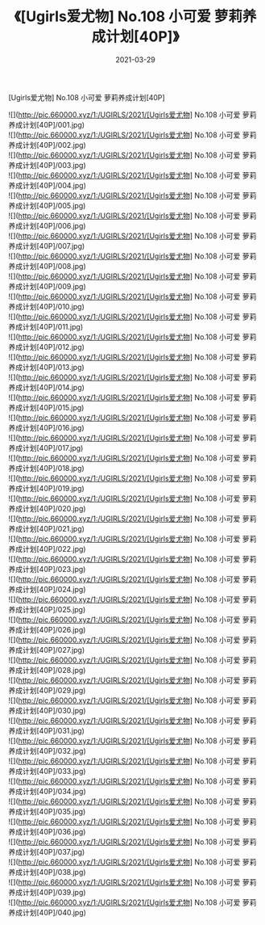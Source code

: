 ﻿---
layout: post
title:  《[Ugirls爱尤物] No.108 小可爱 萝莉养成计划[40P]》
date:   2021-03-29
img: http://pic.660000.xyz/1:/UGIRLS/2021/[Ugirls爱尤物] No.108 小可爱 萝莉养成计划[40P]/000.jpg
categories: [美女, 清纯, 唯美]
---

[Ugirls爱尤物] No.108 小可爱 萝莉养成计划[40P]

  ![](http://pic.660000.xyz/1:/UGIRLS/2021/[Ugirls爱尤物] No.108 小可爱 萝莉养成计划[40P]/001.jpg) <br> ![](http://pic.660000.xyz/1:/UGIRLS/2021/[Ugirls爱尤物] No.108 小可爱 萝莉养成计划[40P]/002.jpg) <br> ![](http://pic.660000.xyz/1:/UGIRLS/2021/[Ugirls爱尤物] No.108 小可爱 萝莉养成计划[40P]/003.jpg) <br> ![](http://pic.660000.xyz/1:/UGIRLS/2021/[Ugirls爱尤物] No.108 小可爱 萝莉养成计划[40P]/004.jpg) <br> ![](http://pic.660000.xyz/1:/UGIRLS/2021/[Ugirls爱尤物] No.108 小可爱 萝莉养成计划[40P]/005.jpg) <br> ![](http://pic.660000.xyz/1:/UGIRLS/2021/[Ugirls爱尤物] No.108 小可爱 萝莉养成计划[40P]/006.jpg) <br> ![](http://pic.660000.xyz/1:/UGIRLS/2021/[Ugirls爱尤物] No.108 小可爱 萝莉养成计划[40P]/007.jpg) <br> ![](http://pic.660000.xyz/1:/UGIRLS/2021/[Ugirls爱尤物] No.108 小可爱 萝莉养成计划[40P]/008.jpg) <br> ![](http://pic.660000.xyz/1:/UGIRLS/2021/[Ugirls爱尤物] No.108 小可爱 萝莉养成计划[40P]/009.jpg) <br> ![](http://pic.660000.xyz/1:/UGIRLS/2021/[Ugirls爱尤物] No.108 小可爱 萝莉养成计划[40P]/010.jpg) <br> ![](http://pic.660000.xyz/1:/UGIRLS/2021/[Ugirls爱尤物] No.108 小可爱 萝莉养成计划[40P]/011.jpg) <br> ![](http://pic.660000.xyz/1:/UGIRLS/2021/[Ugirls爱尤物] No.108 小可爱 萝莉养成计划[40P]/012.jpg) <br> ![](http://pic.660000.xyz/1:/UGIRLS/2021/[Ugirls爱尤物] No.108 小可爱 萝莉养成计划[40P]/013.jpg) <br> ![](http://pic.660000.xyz/1:/UGIRLS/2021/[Ugirls爱尤物] No.108 小可爱 萝莉养成计划[40P]/014.jpg) <br> ![](http://pic.660000.xyz/1:/UGIRLS/2021/[Ugirls爱尤物] No.108 小可爱 萝莉养成计划[40P]/015.jpg) <br> ![](http://pic.660000.xyz/1:/UGIRLS/2021/[Ugirls爱尤物] No.108 小可爱 萝莉养成计划[40P]/016.jpg) <br> ![](http://pic.660000.xyz/1:/UGIRLS/2021/[Ugirls爱尤物] No.108 小可爱 萝莉养成计划[40P]/017.jpg) <br> ![](http://pic.660000.xyz/1:/UGIRLS/2021/[Ugirls爱尤物] No.108 小可爱 萝莉养成计划[40P]/018.jpg) <br> ![](http://pic.660000.xyz/1:/UGIRLS/2021/[Ugirls爱尤物] No.108 小可爱 萝莉养成计划[40P]/019.jpg) <br> ![](http://pic.660000.xyz/1:/UGIRLS/2021/[Ugirls爱尤物] No.108 小可爱 萝莉养成计划[40P]/020.jpg) <br> ![](http://pic.660000.xyz/1:/UGIRLS/2021/[Ugirls爱尤物] No.108 小可爱 萝莉养成计划[40P]/021.jpg) <br> ![](http://pic.660000.xyz/1:/UGIRLS/2021/[Ugirls爱尤物] No.108 小可爱 萝莉养成计划[40P]/022.jpg) <br> ![](http://pic.660000.xyz/1:/UGIRLS/2021/[Ugirls爱尤物] No.108 小可爱 萝莉养成计划[40P]/023.jpg) <br> ![](http://pic.660000.xyz/1:/UGIRLS/2021/[Ugirls爱尤物] No.108 小可爱 萝莉养成计划[40P]/024.jpg) <br> ![](http://pic.660000.xyz/1:/UGIRLS/2021/[Ugirls爱尤物] No.108 小可爱 萝莉养成计划[40P]/025.jpg) <br> ![](http://pic.660000.xyz/1:/UGIRLS/2021/[Ugirls爱尤物] No.108 小可爱 萝莉养成计划[40P]/026.jpg) <br> ![](http://pic.660000.xyz/1:/UGIRLS/2021/[Ugirls爱尤物] No.108 小可爱 萝莉养成计划[40P]/027.jpg) <br> ![](http://pic.660000.xyz/1:/UGIRLS/2021/[Ugirls爱尤物] No.108 小可爱 萝莉养成计划[40P]/028.jpg) <br> ![](http://pic.660000.xyz/1:/UGIRLS/2021/[Ugirls爱尤物] No.108 小可爱 萝莉养成计划[40P]/029.jpg) <br> ![](http://pic.660000.xyz/1:/UGIRLS/2021/[Ugirls爱尤物] No.108 小可爱 萝莉养成计划[40P]/030.jpg) <br> ![](http://pic.660000.xyz/1:/UGIRLS/2021/[Ugirls爱尤物] No.108 小可爱 萝莉养成计划[40P]/031.jpg) <br> ![](http://pic.660000.xyz/1:/UGIRLS/2021/[Ugirls爱尤物] No.108 小可爱 萝莉养成计划[40P]/032.jpg) <br> ![](http://pic.660000.xyz/1:/UGIRLS/2021/[Ugirls爱尤物] No.108 小可爱 萝莉养成计划[40P]/033.jpg) <br> ![](http://pic.660000.xyz/1:/UGIRLS/2021/[Ugirls爱尤物] No.108 小可爱 萝莉养成计划[40P]/034.jpg) <br> ![](http://pic.660000.xyz/1:/UGIRLS/2021/[Ugirls爱尤物] No.108 小可爱 萝莉养成计划[40P]/035.jpg) <br> ![](http://pic.660000.xyz/1:/UGIRLS/2021/[Ugirls爱尤物] No.108 小可爱 萝莉养成计划[40P]/036.jpg) <br> ![](http://pic.660000.xyz/1:/UGIRLS/2021/[Ugirls爱尤物] No.108 小可爱 萝莉养成计划[40P]/037.jpg) <br> ![](http://pic.660000.xyz/1:/UGIRLS/2021/[Ugirls爱尤物] No.108 小可爱 萝莉养成计划[40P]/038.jpg) <br> ![](http://pic.660000.xyz/1:/UGIRLS/2021/[Ugirls爱尤物] No.108 小可爱 萝莉养成计划[40P]/039.jpg) <br> ![](http://pic.660000.xyz/1:/UGIRLS/2021/[Ugirls爱尤物] No.108 小可爱 萝莉养成计划[40P]/040.jpg) <br>